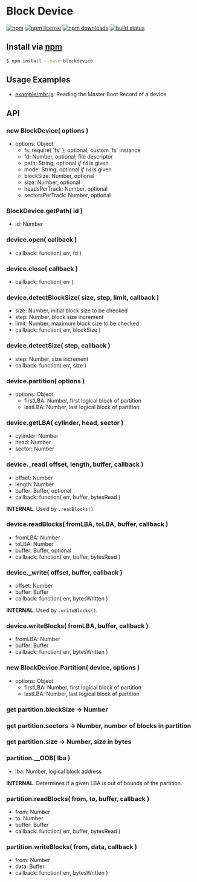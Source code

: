 # Block Device
[![npm](https://img.shields.io/npm/v/blockdevice.svg?style=flat-square)](https://npmjs.com/package/blockdevice)
[![npm license](https://img.shields.io/npm/l/blockdevice.svg?style=flat-square)](https://npmjs.com/package/blockdevice)
[![npm downloads](https://img.shields.io/npm/dm/blockdevice.svg?style=flat-square)](https://npmjs.com/package/blockdevice)
[![build status](https://img.shields.io/travis/jhermsmeier/node-blockdevice.svg?style=flat-square)](https://travis-ci.org/jhermsmeier/node-blockdevice)

## Install via [npm](https://npmjs.com)

```sh
$ npm install --save blockdevice
```

## Usage Examples

- [example/mbr.js](https://github.com/jhermsmeier/node-blockdevice/blob/master/example/mbr.js): Reading the Master Boot Record of a device

## API

### new BlockDevice( options )
  - options: Object
    - fs: require( 'fs' ), optional; custom 'fs' instance
    - fd: Number, optional; file descriptor
    - path: String, optional *if* `fd` is given
    - mode: String, optional *if* `fd` is given
    - blockSize: Number, optional
    - size: Number, optional
    - headsPerTrack: Number, optional
    - sectorsPerTrack: Number, optional

### BlockDevice.getPath( id )
  - id: Number

### device.open( callback )
  - callback: function( err, fd )

### device.close( callback )
  - callback: function( err )

### device.detectBlockSize( size, step, limit, callback )
  - size: Number, initial block size to be checked
  - step: Number, block size increment
  - limit: Number, maximum block size to be checked
  - callback: function( err, blockSize )

### device.detectSize( step, callback )
  - step: Number, size increment
  - callback: function( err, size )

### device.partition( options )
  - options: Object
    - firstLBA: Number, first logical block of partition
    - lastLBA: Number, last logical block of partition

### device.getLBA( cylinder, head, sector )
  - cylinder: Number
  - head: Number
  - sector: Number

### device._read( offset, length, buffer, callback )
  - offset: Number
  - length: Number
  - buffer: Buffer, optional
  - callback: function( err, buffer, bytesRead )

**INTERNAL**. Used by `.readBlocks()`.

### device.readBlocks( fromLBA, toLBA, buffer, callback )
 - fromLBA: Number
 - toLBA: Number
 - buffer: Buffer, optional
 - callback: function( err, buffer, bytesRead )

### device._write( offset, buffer, callback )
  - offset: Number
  - buffer: Buffer
  - callback: function( err, bytesWritten )

**INTERNAL**. Used by `.writeBlocks()`.

### device.writeBlocks( fromLBA, buffer, callback )
  - fromLBA: Number
  - buffer: Buffer
  - callback: function( err, bytesWritten )

### new BlockDevice.Partition( device, options )
  - options: Object
    - firstLBA: Number, first logical block of partition
    - lastLBA: Number, last logical block of partition

### get partition.blockSize -> Number
### get partition.sectors -> Number, number of blocks in partition
### get partition.size -> Number, size in bytes

### partition.__OOB( lba )
  - lba: Number, logical block address

**INTERNAL**. Determines if a given LBA is out of bounds of the partition.

### partition.readBlocks( from, to, buffer, callback )
  - from: Number
  - to: Number
  - buffer: Buffer
  - callback: function( err, buffer, bytesRead )

### partition.writeBlocks( from, data, callback )
  - from: Number
  - data: Buffer
  - callback: function( err, bytesWritten )
